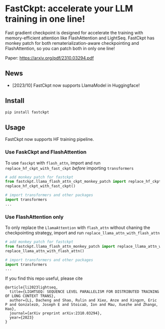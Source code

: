 # FastCkpt: accelerate your LLM training in one line!

Fast gradient checkpoint is designed for accelerate the training with memory-efficient attention like FlashAttention and LightSeq. FastCkpt has monkey patch for both rematerialization-aware checkpointing and FlashAttention, so you can patch both in only one line!

Paper: https://arxiv.org/pdf/2310.03294.pdf

## News
- [2023/10] FastCkpt now supports LlamaModel in Huggingface!

## Install
```bash
pip install fastckpt
```

## Usage
FastCkpt now supports HF training pipeline. 

### Use FaskCkpt and FlashAttention
To use `fasckpt` with `flash_attn`, import and run `replace_hf_ckpt_with_fast_ckpt` *before* importing `transformers`
```python
# add monkey patch for fastckpt
from fastckpt.llama_flash_attn_ckpt_monkey_patch import replace_hf_ckpt_with_fast_ckpt
replace_hf_ckpt_with_fast_ckpt()

# import transformers and other packages
import transformers
...
```

### Use FlashAttention only
To only replace the `LlamaAttention` with `flash_attn` without chaning the checkpointing strategy, import and run `replace_llama_attn_with_flash_attn`

```python
# add monkey patch for fastckpt
from fastckpt.llama_flash_attn_monkey_patch import replace_llama_attn_with_flash_attn
replace_llama_attn_with_flash_attn()

# import transformers and other packages
import transformers
...
```

If you find this repo useful, please cite
```
@article{li2023lightseq,
  title={LIGHTSEQ: SEQUENCE LEVEL PARALLELISM FOR DISTRIBUTED TRAINING OF LONG CONTEXT TRANS},
  author={Li, Dacheng and Shao, Rulin and Xie𝑠, Anze and Xing𝑐𝑚, Eric P and Gonzalez𝑏, Joseph E and Stoica𝑏, Ion and Ma𝑢, Xuezhe and Zhang𝑠, Hao},
  journal={arXiv preprint arXiv:2310.03294},
  year={2023}
}
```

